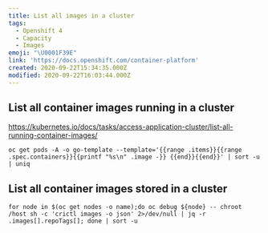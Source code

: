 ```yaml
---
title: List all images in a cluster
tags:
  - Openshift 4
  - Capacity
  - Images
emoji: "\U0001F39E️"
link: 'https://docs.openshift.com/container-platform'
created: 2020-09-22T15:34:35.000Z
modified: 2020-09-22T16:03:44.000Z
---
```


## List all container images running in a cluster

https://kubernetes.io/docs/tasks/access-application-cluster/list-all-running-container-images/

```
oc get pods -A -o go-template --template='{{range .items}}{{range .spec.containers}}{{printf "%s\n" .image -}} {{end}}{{end}}' | sort -u | uniq
```

## List all container images stored in a cluster

```
for node in $(oc get nodes -o name);do oc debug ${node} -- chroot /host sh -c 'crictl images -o json' 2>/dev/null | jq -r .images[].repoTags[]; done | sort -u
```

